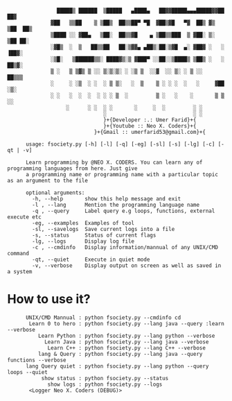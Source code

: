 
                    █████▒ ██████  ▒█████   ▄████▄   ██▓▓█████▄▄▄█████▓▓██   ██▓
                  ▓██   ▒▒██    ▒ ▒██▒  ██▒▒██▀ ▀█  ▓██▒▓█   ▀▓  ██▒ ▓▒ ▒██  ██▒
                  ▒████ ░░ ▓██▄   ▒██░  ██▒▒▓█    ▄ ▒██▒▒███  ▒ ▓██░ ▒░  ▒██ ██░
                  ░▓█▒  ░  ▒   ██▒▒██   ██░▒▓▓▄ ▄██▒░██░▒▓█  ▄░ ▓██▓ ░   ░ ▐██▓░
                  ░▒█░   ▒██████▒▒░ ████▓▒░▒ ▓███▀ ░░██░░▒████▒ ▒██▒ ░   ░ ██▒▓░
                  ▒ ░   ▒ ▒▓▒ ▒ ░░ ▒░▒░▒░ ░ ░▒ ▒  ░░▓  ░░ ▒░ ░ ▒ ░░      ██▒▒▒
                  ░     ░ ░▒  ░ ░  ░ ▒ ▒░   ░  ▒    ▒ ░ ░ ░  ░   ░     ▓██ ░▒░
                  ░ ░   ░  ░  ░  ░ ░ ░ ▒  ░         ▒ ░   ░    ░       ▒ ▒ ░░
                       ░      ░ ░  ░ ░       ░     ░  ░         ░ ░
                                   ░                            ░ ░
                                   }+{Developer :.: Umer Farid}+{
                                   }+{Youtube :: Neo X. Coders}+{
                                }+{Gmail :: umerfarid53@gmail.com}+{

          usage: fsociety.py [-h] [-l] [-q] [-eg] [-sl] [-s] [-lg] [-c] [-qt | -v]

          Learn programming by @NEO X. CODERS. You can learn any of programming languages from here. Just give
          a programming name or programming name with a particular topic as an argument to the file

          optional arguments:
            -h, --help       show this help message and exit
            -l , --lang      Mention the programming language name
            -q , --query     Label query e.g loops, functions, external execute etc
            -eg, --examples  Examples of tool
            -sl, --savelogs  Save current logs into a file
            -s, --status     Status of current flags
            -lg, --logs      Display log file
            -c , --cmdinfo   Display information/mannual of any UNIX/CMD command
            -qt, --quiet     Execute in quiet mode
            -v, --verbose    Display output on screen as well as saved in a system
         
# How to use it?

          UNIX/CMD Mannual : python fsociety.py --cmdinfo cd
           Learn 0 to hero : python fsociety.py --lang java --query :learn --verbose
              Learn Python : python fsociety.py --lang python --verbose
                Learn Java : python fsociety.py --lang java --verbose
                 Learn C++ : python fsociety.py --lang C++ --verbose
              lang & Query : python fsociety.py --lang java --query functions --verbose
          lang Query quiet : python fsociety.py --lang python --query loops --quiet
               show status : python fsociety.py --status
                 show logs : python fsociety.py --logs
           <Logger Neo X. Coders (DEBUG)>


